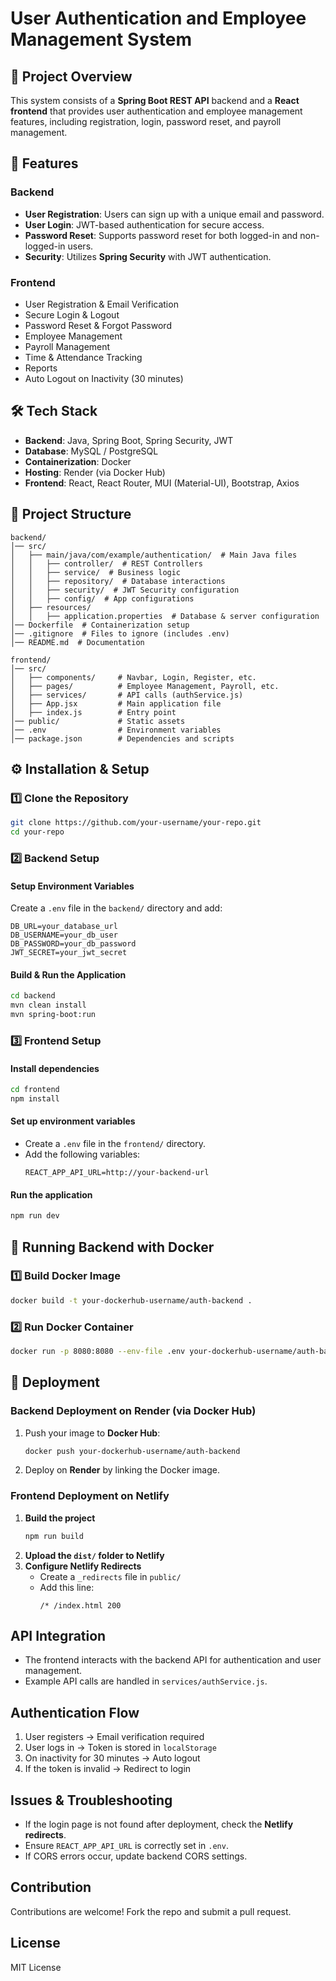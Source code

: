 # User Authentication and Employee Management System

## 📌 Project Overview
This system consists of a **Spring Boot REST API** backend and a **React frontend** that provides user authentication and employee management features, including registration, login, password reset, and payroll management.

## 🚀 Features
### Backend
- **User Registration**: Users can sign up with a unique email and password.
- **User Login**: JWT-based authentication for secure access.
- **Password Reset**: Supports password reset for both logged-in and non-logged-in users.
- **Security**: Utilizes **Spring Security** with JWT authentication.

### Frontend
- User Registration & Email Verification
- Secure Login & Logout
- Password Reset & Forgot Password
- Employee Management
- Payroll Management
- Time & Attendance Tracking
- Reports
- Auto Logout on Inactivity (30 minutes)

## 🛠️ Tech Stack
- **Backend**: Java, Spring Boot, Spring Security, JWT
- **Database**: MySQL / PostgreSQL
- **Containerization**: Docker
- **Hosting**: Render (via Docker Hub)
- **Frontend**: React, React Router, MUI (Material-UI), Bootstrap, Axios

## 📂 Project Structure
```
backend/
│── src/
│   ├── main/java/com/example/authentication/  # Main Java files
│   │   ├── controller/  # REST Controllers
│   │   ├── service/  # Business logic
│   │   ├── repository/  # Database interactions
│   │   ├── security/  # JWT Security configuration
│   │   ├── config/  # App configurations
│   ├── resources/
│   │   ├── application.properties  # Database & server configuration
│── Dockerfile  # Containerization setup
│── .gitignore  # Files to ignore (includes .env)
│── README.md  # Documentation

frontend/
│── src/
│   ├── components/     # Navbar, Login, Register, etc.
│   ├── pages/          # Employee Management, Payroll, etc.
│   ├── services/       # API calls (authService.js)
│   ├── App.jsx         # Main application file
│   ├── index.js        # Entry point
│── public/             # Static assets
│── .env                # Environment variables
│── package.json        # Dependencies and scripts
```

## ⚙️ Installation & Setup
### 1️⃣ Clone the Repository
```sh
git clone https://github.com/your-username/your-repo.git
cd your-repo
```

### 2️⃣ Backend Setup
#### Setup Environment Variables
Create a `.env` file in the `backend/` directory and add:
```
DB_URL=your_database_url
DB_USERNAME=your_db_user
DB_PASSWORD=your_db_password
JWT_SECRET=your_jwt_secret
```

#### Build & Run the Application
```sh
cd backend
mvn clean install
mvn spring-boot:run
```

### 3️⃣ Frontend Setup
#### Install dependencies
```sh
cd frontend
npm install
```
#### Set up environment variables
- Create a `.env` file in the `frontend/` directory.
- Add the following variables:
  ```env
  REACT_APP_API_URL=http://your-backend-url
  ```
#### Run the application
```sh
npm run dev
```

## 🐳 Running Backend with Docker
### 1️⃣ Build Docker Image
```sh
docker build -t your-dockerhub-username/auth-backend .
```

### 2️⃣ Run Docker Container
```sh
docker run -p 8080:8080 --env-file .env your-dockerhub-username/auth-backend
```

## 🚀 Deployment
### Backend Deployment on Render (via Docker Hub)
1. Push your image to **Docker Hub**:
   ```sh
   docker push your-dockerhub-username/auth-backend
   ```
2. Deploy on **Render** by linking the Docker image.

### Frontend Deployment on Netlify
1. **Build the project**
   ```sh
   npm run build
   ```
2. **Upload the `dist/` folder to Netlify**
3. **Configure Netlify Redirects**
   - Create a `_redirects` file in `public/`
   - Add this line:
     ```
     /* /index.html 200
     ```

## API Integration
- The frontend interacts with the backend API for authentication and user management.
- Example API calls are handled in `services/authService.js`.

## Authentication Flow
1. User registers → Email verification required
2. User logs in → Token is stored in `localStorage`
3. On inactivity for 30 minutes → Auto logout
4. If the token is invalid → Redirect to login

## Issues & Troubleshooting
- If the login page is not found after deployment, check the **Netlify redirects**.
- Ensure `REACT_APP_API_URL` is correctly set in `.env`.
- If CORS errors occur, update backend CORS settings.

## Contribution
Contributions are welcome! Fork the repo and submit a pull request.

## License
MIT License

